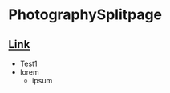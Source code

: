 # PhotographySplitpage

[Link](https://janericwalther.github.io/PhotographySplitpage)
---
* Test1
* lorem
    * ipsum
